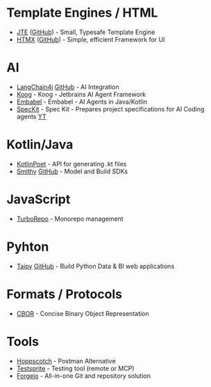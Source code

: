 # Template Engines / HTML
- [JTE](https://jte.gg) ([GitHub](https://github.com/casid/jte/)) - Small, Typesafe Template Engine
- [HTMX](https://htmx.org) ([GitHub](https://github.com/bigskysoftware/htmx)) - Simple, efficient Framework for UI

# AI
- [LangChain4j](https://docs.langchain4j.dev) [GitHub](https://github.com/langchain4j/langchain4j) - AI Integration
- [Koog](https://github.com/JetBrains/koog) - Koog - Jetbrains AI Agent Framework
- [Embabel](https://github.com/embabel) - Embabel - AI Agents in Java/Kotlin
- [SpecKit](https://github.com/github/spec-kit) - Spec Kit - Prepares project specifications for AI Coding agents [YT](https://www.youtube.com/watch?v=em3vIT9aUsg)

# Kotlin/Java
- [KotlinPoet](https://square.github.io/kotlinpoet) - API for generating .kt files
- [Smithy](https://smithy.io) [GitHub](https://github.com/smithy-lang/smithy) - Model and Build SDKs

# JavaScript
- [TurboRepo](https://github.com/vercel/turborepo) - Monorepo management

# Pyhton
- [Taipy](https://taipy.io) [GitHub](https://github.com/Avaiga/taipy) - Build Python Data & BI web applications

# Formats / Protocols
- [CBOR](https://cbor.io) - Concise Binary Object Representation

# Tools
- [Hoppscotch](https://hoppscotch.io) - Postman Alternative
- [Testsprite](https://www.testsprite.com) - Testing tool (remote or MCP)
- [Forgejo](https://forgejo.org) - All-in-one Git and repository solution
